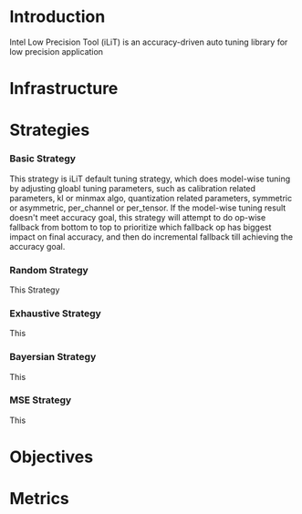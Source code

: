 Introduction
=========================================

Intel Low Precision Tool (iLiT) is an accuracy-driven auto tuning library for low precision application

# Infrastructure

# Strategies

### Basic Strategy

This strategy is iLiT default tuning strategy, which does model-wise tuning by adjusting gloabl tuning parameters, such as calibration related parameters, kl or minmax algo, quantization related parameters, symmetric or asymmetric, per_channel or per_tensor. If the model-wise tuning result doesn't meet accuracy goal, this strategy will attempt to do op-wise fallback from bottom to top to prioritize which fallback op has biggest impact on final accuracy, and then do incremental fallback till achieving the accuracy goal.

### Random Strategy

This Strategy 

### Exhaustive Strategy

This

### Bayersian Strategy

This

### MSE Strategy

This

# Objectives

# Metrics